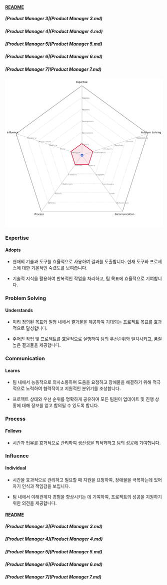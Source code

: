
#### [README](README.md)
##### [Product Manager 3](Product Manager 3.md)

##### [Product Manager 4](Product Manager 4.md)

##### [Product Manager 5](Product Manager 5.md)

##### [Product Manager 6](Product Manager 6.md)

##### [Product Manager 7](Product Manager 7.md)

<picture>
  <img alt="Template Chart" src="charts/Product Manager 3.png">
</picture>

        
### Expertise
            
#### Adopts

* 현재의 기술과 도구를 효율적으로 사용하여 결과를 도출합니다. 현재 도구와 프로세스에 대한 기본적인 숙련도를 보여줍니다.

* 기술적 지식을 활용하여 반복적인 작업을 처리하고, 팀 목표에 효율적으로 기여합니다.
        
### Problem Solving
            
#### Understands

* 미리 정의된 목표와 일정 내에서 결과물을 제공하여 기대되는 프로젝트 목표를 효과적으로 달성합니다.

* 주어진 작업 및 프로젝트를 효율적으로 실행하여 팀의 우선순위와 일치시키고, 품질 높은 결과물을 제공합니다.

### Communication
            
#### Learns

* 팀 내에서 능동적으로 의사소통하며 도움을 요청하고 장애물을 해결하기 위해 적극적으로 노력하여 협력적이고 지원적인 분위기를 조성합니다.

* 프로젝트 상태와 우선 순위를 명확하게 공유하여 모든 팀원이 업데이트 및 진행 상황에 대해 정보를 얻고 합의될 수 있도록 합니다.

### Process
            
#### Follows

* 시간과 업무를 효과적으로 관리하여 생산성을 최적화하고 팀의 성공에 기여합니다.

### Influence
            
#### Individual

* 시간을 효과적으로 관리하고 필요할 때 지원을 요청하여, 장애물을 극복하는데 있어 자기 인식과 책임감을 보입니다.

* 팀 내에서 이해관계자 경험을 향상시키는 데 기여하여, 프로젝트의 성공을 지원하기 위한 의견을 제공합니다.

#### [README](README.md)
##### [Product Manager 3](Product Manager 3.md)

##### [Product Manager 4](Product Manager 4.md)

##### [Product Manager 5](Product Manager 5.md)

##### [Product Manager 6](Product Manager 6.md)

##### [Product Manager 7](Product Manager 7.md)
